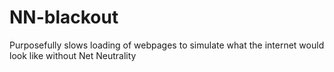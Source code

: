# NN-blackout
Purposefully slows loading of webpages to simulate what the internet would look like without Net Neutrality
